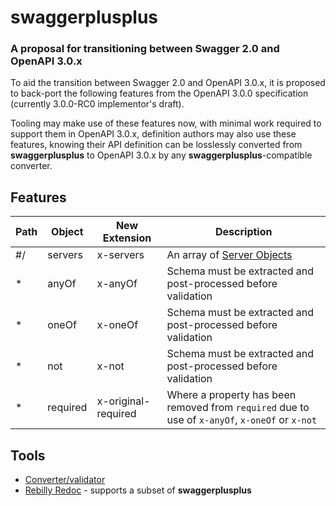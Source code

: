 # swaggerplusplus

### A proposal for transitioning between Swagger 2.0 and OpenAPI 3.0.x

To aid the transition between Swagger 2.0 and OpenAPI 3.0.x, it is proposed to back-port the following features from the OpenAPI 3.0.0 specification (currently 3.0.0-RC0 implementor's draft).

Tooling may make use of these features now, with minimal work required to support them in OpenAPI 3.0.x, definition authors may also use these features, knowing their API definition can be losslessly converted from **swaggerplusplus** to OpenAPI 3.0.x by any **swaggerplusplus**-compatible converter.

## Features

Path|Object|New Extension|Description
---|---|---|---|
#/|servers|x-servers|An array of [Server Objects](https://github.com/OAI/OpenAPI-Specification/blob/OpenAPI.next/versions/3.0.md#server-object)
\*|anyOf|x-anyOf|Schema must be extracted and post-processed before validation
\*|oneOf|x-oneOf|Schema must be extracted and post-processed before validation
\*|not|x-not|Schema must be extracted and post-processed before validation
\*|required|x-original-required|Where a property has been removed from `required` due to use of `x-anyOf`, `x-oneOf` or `x-not`

## Tools

* [Converter/validator](https://github.com/mermade/swagger2openapi)
* [Rebilly Redoc](https://github.com/Rebilly/ReDoc) - supports a subset of **swaggerplusplus**
